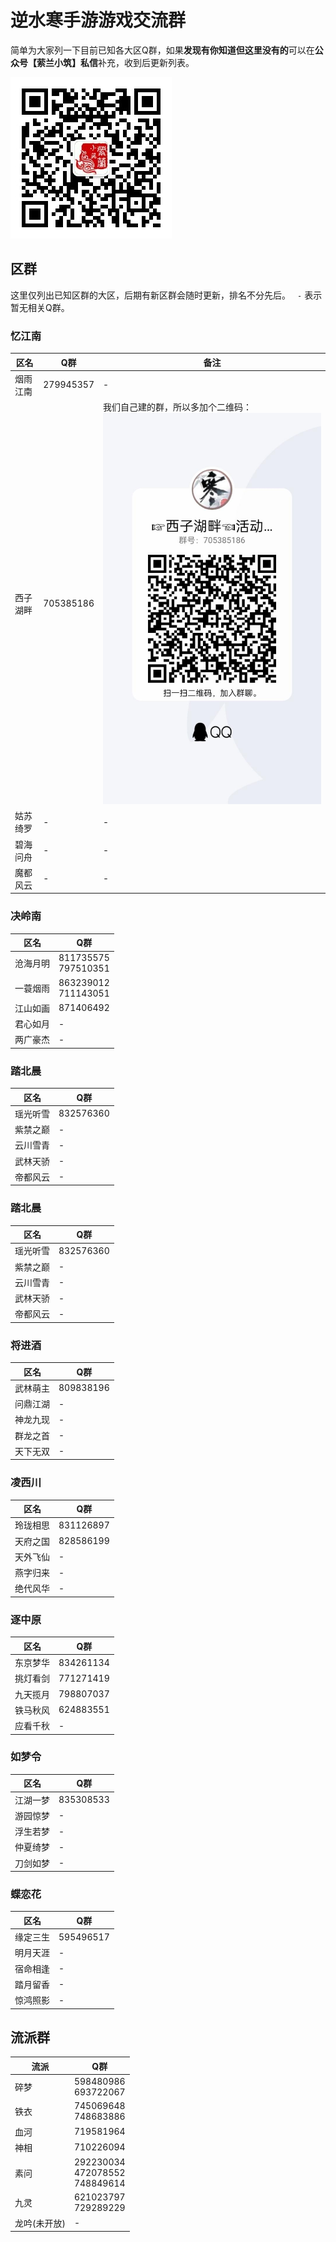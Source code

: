 #  逆水寒手游游戏交流群
简单为大家列一下目前已知各大区Q群，如果**发现有你知道但这里没有的**可以在**公众号【萦兰小筑】私信**补充，收到后更新列表。

![公众号萦兰小筑](../../images/qrcode_for_gh_yinglan.jpg#pic_center)
## 区群
这里仅列出已知区群的大区，后期有新区群会随时更新，排名不分先后。 ` -` 表示暂无相关Q群。
### 忆江南
| 区名 | Q群 | 备注 |
| --- | --- |  --- |
| 烟雨江南 | 279945357 | - |
| 西子湖畔 | 705385186 | 我们自己建的群，所以多加个二维码：![西子湖畔交流群【705385186】](../../images/qrcode_game_ni_jiaoliuqun.jpg#pic_center)|
| 姑苏绮罗 | - | - |
| 碧海问舟 | - | - |
| 魔都风云 | - | - |

### 决岭南
| 区名 | Q群 |
| --- | --- |
| 沧海月明 | 811735575 <br> 797510351 |
| 一蓑烟雨 | 863239012 <br> 711143051 |
| 江山如画 | 871406492 |
| 君心如月 | - |
| 两广豪杰 | - |

### 踏北晨
| 区名 | Q群 |
| --- | --- |
| 瑶光听雪 | 832576360 |
| 紫禁之巅 | - |
| 云川雪青 | - |
| 武林天骄 | - |
| 帝都风云 | - |

### 踏北晨
| 区名 | Q群 |
| --- | --- |
| 瑶光听雪 | 832576360 |
| 紫禁之巅 | - |
| 云川雪青 | - |
| 武林天骄 | - |
| 帝都风云 | - |

### 将进酒
| 区名 | Q群 |
| --- | --- |
| 武林萌主 | 809838196 |
| 问鼎江湖 | - |
| 神龙九现 | - |
| 群龙之首 | - |
| 天下无双 | - |

### 凌西川
| 区名 | Q群 |
| --- | --- |
| 玲珑相思 | 831126897  |
| 天府之国 | 828586199 |
| 天外飞仙 | - |
| 燕字归来 | - |
| 绝代风华 | - |

### 逐中原
| 区名 | Q群 |
| --- | --- |
| 东京梦华 | 834261134 |
| 挑灯看剑 | 771271419 |
| 九天揽月 | 798807037 |
| 铁马秋风 | 624883551 |
| 应看千秋 | - |

### 如梦令
| 区名 | Q群 |
| --- | --- |
| 江湖一梦 | 835308533 |
| 游园惊梦 | - |
| 浮生若梦 | - |
| 仲夏绮梦 | - |
| 刀剑如梦 | - |

### 蝶恋花
| 区名 | Q群 |
| --- | --- |
| 缘定三生 | 595496517 |
| 明月天涯 | - |
| 宿命相逢 | - |
| 踏月留香 | - |
| 惊鸿照影 | - |

## 流派群

| 流派 | Q群 |
| --- | --- |
| 碎梦 | 598480986 <br> 693722067 |
| 铁衣 | 745069648 <br> 748683886 |
| 血河 | 719581964 |
| 神相 | 710226094 |
| 素问 | 292230034 <br> 472078552 <br> 748849614 |
| 九灵 | 621023797 <br> 729289229 |
| 龙吟(未开放) | -|